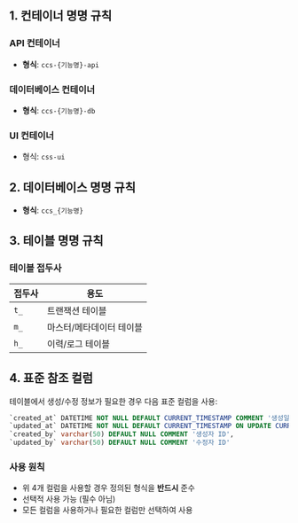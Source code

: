 ## 1. 컨테이너 명명 규칙

### API 컨테이너

- **형식**: `ccs-{기능명}-api`

### 데이터베이스 컨테이너

- **형식**: `ccs-{기능명}-db`

### UI 컨테이너

- 형식: `css-ui`

## 2. 데이터베이스 명명 규칙

- **형식**: `ccs_{기능명}`

## 3. 테이블 명명 규칙

### 테이블 접두사

|접두사|용도|
|---|---|
|`t_`|트랜잭션 테이블|
|`m_`|마스터/메타데이터 테이블|
|`h_`|이력/로그 테이블|

## 4. 표준 참조 컬럼

테이블에서 생성/수정 정보가 필요한 경우 다음 표준 컬럼을 사용:

```sql
`created_at` DATETIME NOT NULL DEFAULT CURRENT_TIMESTAMP COMMENT '생성일시',
`updated_at` DATETIME NOT NULL DEFAULT CURRENT_TIMESTAMP ON UPDATE CURRENT_TIMESTAMP COMMENT '수정일시',
`created_by` varchar(50) DEFAULT NULL COMMENT '생성자 ID',
`updated_by` varchar(50) DEFAULT NULL COMMENT '수정자 ID'
```

### 사용 원칙

- 위 4개 컬럼을 사용할 경우 정의된 형식을 **반드시** 준수
- 선택적 사용 가능 (필수 아님)
- 모든 컬럼을 사용하거나 필요한 컬럼만 선택하여 사용